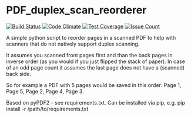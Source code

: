 
# PDF_duplex_scan_reorderer

[![Build Status](https://travis-ci.org/Tomok/PDF_duplex_scan_reorderer.svg?branch=master)](https://travis-ci.org/Tomok/PDF_duplex_scan_reorderer)
[![Code Climate](https://codeclimate.com/github/Tomok/PDF_duplex_scan_reorderer/badges/gpa.svg)](https://codeclimate.com/github/Tomok/PDF_duplex_scan_reorderer)
[![Test Coverage](https://codeclimate.com/github/Tomok/PDF_duplex_scan_reorderer/badges/coverage.svg)](https://codeclimate.com/github/Tomok/PDF_duplex_scan_reorderer/coverage)
[![Issue Count](https://codeclimate.com/github/Tomok/PDF_duplex_scan_reorderer/badges/issue_count.svg)](https://codeclimate.com/github/Tomok/PDF_duplex_scan_reorderer)

A simple python script to reorder pages in a scanned PDF to help with scanners
that do not natively support duplex scanning.

It assumes you scanned front pages first and than the back pages in inverse order
(as you would if you just flipped the stack of paper).
In case of an odd page count it assumes 
the last page does not have a (scanned) back side.

So for example a PDF with 5 pages would be saved in this order:
Page 1, Page 5, Page 2, Page 4, Page 3.

Based on pyPDF2 - see requirements.txt.
Can be installed via pip, e.g. pip install -r /path/to/requirements.txt
